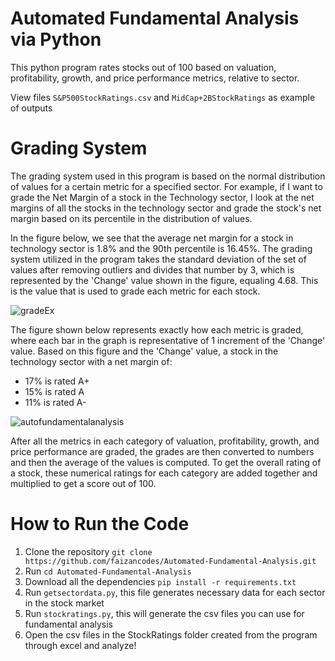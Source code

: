 # Automated Fundamental Analysis via Python

This python program rates stocks out of 100 based on valuation, profitability, growth, and price performance metrics, relative to sector.


View files `S&P500StockRatings.csv` and `MidCap+2BStockRatings` as example of outputs

# Grading System

The grading system used in this program is based on the normal distribution of values for a certain metric for a specified sector. For example, if I want to grade the Net Margin of a stock in the Technology sector, I look at the net margins of all the stocks in the technology sector and grade the stock's net margin based on its percentile in the distribution of values.

In the figure below, we see that the average net margin for a stock in technology sector is 1.8% and the 90th percentile is 16.45%. The grading system utilized in the program takes the standard deviation of the set of values after removing outliers and divides that number by 3, which is represented by the 'Change' value shown in the figure, equaling 4.68. This is the value that is used to grade each metric for each stock. 


![gradeEx](https://user-images.githubusercontent.com/43652410/98454501-06703e00-2133-11eb-8521-c5c532a759c1.png)


The figure shown below represents exactly how each metric is graded, where each bar in the graph is representative of 1 increment of the 'Change' value. 
Based on this figure and the 'Change' value, a stock in the technology sector with a net margin of:
  - 17% is rated A+
  - 15% is rated A
  - 11% is rated A- 
  
![autofundamentalanalysis](https://user-images.githubusercontent.com/43652410/98454570-f442cf80-2133-11eb-8a3a-cee8da8a3f59.jpg)

After all the metrics in each category of valuation, profitability, growth, and price performance are graded, the grades are then converted to numbers and then the average of the values is computed. To get the overall rating of a stock, these numerical ratings for each category are added together and multiplied to get a score out of 100. 

# How to Run the Code

  1. Clone the repository `git clone https://github.com/faizancodes/Automated-Fundamental-Analysis.git`
  2. Run `cd Automated-Fundamental-Analysis`
  3. Download all the dependencies `pip install -r requirements.txt` 
  4. Run `getsectordata.py`, this file generates necessary data for each sector in the stock market
  5. Run `stockratings.py`, this will generate the csv files you can use for fundamental analysis
  6. Open the csv files in the StockRatings folder created from the program through excel and analyze!
